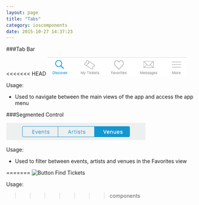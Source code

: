```yaml
---
layout: page
title: "Tabs"
category: ioscomponents
date: 2015-10-27 14:37:23
---
```


###Tab Bar

<<<<<<< HEAD
![Tab Bar](../images/tab_bar.png)

Usage:

* Used to navigate between the main views of the app and access the app menu

###Segmented Control

![Segmented Control](../images/segmented_control.png)

Usage:

* Used to filter between events, artists and venues in the Favorites view

=======
![Button Find Tickets](../images/button_tab_bar.png)

Usage:

>>>>>>> components
